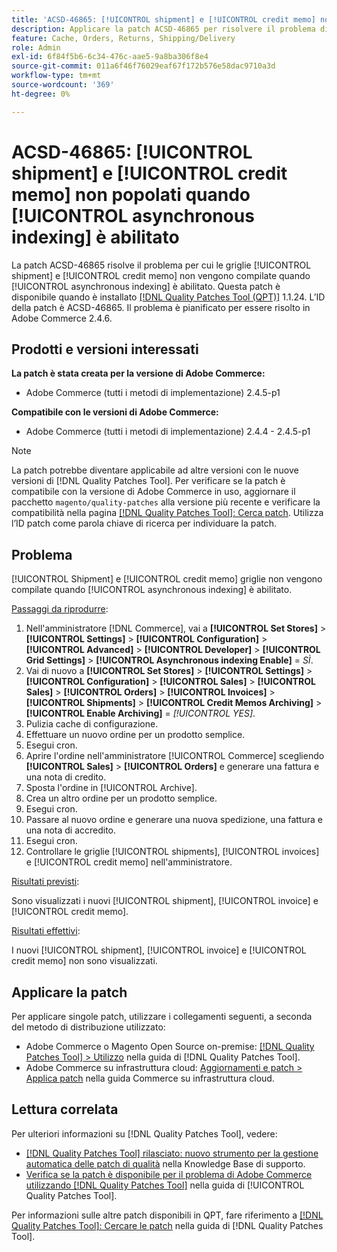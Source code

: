```yaml
---
title: 'ACSD-46865: [!UICONTROL shipment] e [!UICONTROL credit memo] non popolati quando [!UICONTROL asynchronous indexing] è abilitato'
description: Applicare la patch ACSD-46865 per risolvere il problema di Adobe Commerce per cui le griglie [!UICONTROL shipment] e [!UICONTROL credit memo] non vengono compilate quando [!UICONTROL asynchronous indexing] è abilitato.
feature: Cache, Orders, Returns, Shipping/Delivery
role: Admin
exl-id: 6f84f5b6-6c34-476c-aae5-9a8ba306f8e4
source-git-commit: 011a6f46f76029eaf67f172b576e58dac9710a3d
workflow-type: tm+mt
source-wordcount: '369'
ht-degree: 0%

---
```


# ACSD-46865: [!UICONTROL shipment] e [!UICONTROL credit memo] non popolati quando [!UICONTROL asynchronous indexing] è abilitato

La patch ACSD-46865 risolve il problema per cui le griglie [!UICONTROL shipment] e [!UICONTROL credit memo] non vengono compilate quando [!UICONTROL asynchronous indexing] è abilitato. Questa patch è disponibile quando è installato [[!DNL Quality Patches Tool (QPT)]](https://experienceleague.adobe.com/en/docs/commerce-operations/tools/quality-patches-tool/quality-patches-tool-to-self-serve-quality-patches) 1.1.24. L’ID della patch è ACSD-46865. Il problema è pianificato per essere risolto in Adobe Commerce 2.4.6.

## Prodotti e versioni interessati

**La patch è stata creata per la versione di Adobe Commerce:**

* Adobe Commerce (tutti i metodi di implementazione) 2.4.5-p1

**Compatibile con le versioni di Adobe Commerce:**

* Adobe Commerce (tutti i metodi di implementazione) 2.4.4 - 2.4.5-p1

>[!NOTE]
>
>La patch potrebbe diventare applicabile ad altre versioni con le nuove versioni di [!DNL Quality Patches Tool]. Per verificare se la patch è compatibile con la versione di Adobe Commerce in uso, aggiornare il pacchetto `magento/quality-patches` alla versione più recente e verificare la compatibilità nella pagina [[!DNL Quality Patches Tool]: Cerca patch](https://experienceleague.adobe.com/tools/commerce-quality-patches/index.html). Utilizza l’ID patch come parola chiave di ricerca per individuare la patch.

## Problema

[!UICONTROL Shipment] e [!UICONTROL credit memo] griglie non vengono compilate quando [!UICONTROL asynchronous indexing] è abilitato.

<u>Passaggi da riprodurre</u>:

1. Nell&#39;amministratore [!DNL Commerce], vai a **[!UICONTROL Set Stores]** > **[!UICONTROL Settings]** > **[!UICONTROL Configuration]** > **[!UICONTROL Advanced]** > **[!UICONTROL Developer]** > **[!UICONTROL Grid Settings]** > **[!UICONTROL Asynchronous indexing Enable]** = *SÌ*.
2. Vai di nuovo a **[!UICONTROL Set Stores]** > **[!UICONTROL Settings]** > **[!UICONTROL Configuration]** > **[!UICONTROL Sales]** > **[!UICONTROL Sales]** > **[!UICONTROL Orders]** > **[!UICONTROL Invoices]** > **[!UICONTROL Shipments]** > **[!UICONTROL Credit Memos Archiving]** > **[!UICONTROL Enable Archiving]** = *[!UICONTROL YES]*.
3. Pulizia cache di configurazione.
4. Effettuare un nuovo ordine per un prodotto semplice.
5. Esegui cron.
6. Aprire l&#39;ordine nell&#39;amministratore [!UICONTROL Commerce] scegliendo **[!UICONTROL Sales]** > **[!UICONTROL Orders]** e generare una fattura e una nota di credito.
7. Sposta l&#39;ordine in [!UICONTROL Archive].
8. Crea un altro ordine per un prodotto semplice.
9. Esegui cron.
10. Passare al nuovo ordine e generare una nuova spedizione, una fattura e una nota di accredito.
11. Esegui cron.
12. Controllare le griglie [!UICONTROL shipments], [!UICONTROL invoices] e [!UICONTROL credit memo] nell&#39;amministratore.

<u>Risultati previsti</u>:

Sono visualizzati i nuovi [!UICONTROL shipment], [!UICONTROL invoice] e [!UICONTROL credit memo].

<u>Risultati effettivi</u>:

I nuovi [!UICONTROL shipment], [!UICONTROL invoice] e [!UICONTROL credit memo] non sono visualizzati.

## Applicare la patch

Per applicare singole patch, utilizzare i collegamenti seguenti, a seconda del metodo di distribuzione utilizzato:

* Adobe Commerce o Magento Open Source on-premise: [[!DNL Quality Patches Tool] > Utilizzo](/help/tools/quality-patches-tool/usage.md) nella guida di [!DNL Quality Patches Tool].
* Adobe Commerce su infrastruttura cloud: [Aggiornamenti e patch > Applica patch](https://experienceleague.adobe.com/docs/commerce-cloud-service/user-guide/develop/upgrade/apply-patches.html) nella guida Commerce su infrastruttura cloud.

## Lettura correlata

Per ulteriori informazioni su [!DNL Quality Patches Tool], vedere:

* [[!DNL Quality Patches Tool] rilasciato: nuovo strumento per la gestione automatica delle patch di qualità](https://experienceleague.adobe.com/en/docs/commerce-operations/tools/quality-patches-tool/quality-patches-tool-to-self-serve-quality-patches) nella Knowledge Base di supporto.
* [Verifica se la patch è disponibile per il problema di Adobe Commerce utilizzando  [!DNL Quality Patches Tool]](/help/tools/quality-patches-tool/patches-available-in-qpt/check-patch-for-magento-issue-with-magento-quality-patches.md) nella guida di [!UICONTROL Quality Patches Tool].


Per informazioni sulle altre patch disponibili in QPT, fare riferimento a [[!DNL Quality Patches Tool]: Cercare le patch](https://experienceleague.adobe.com/tools/commerce-quality-patches/index.html) nella guida di [!DNL Quality Patches Tool].
